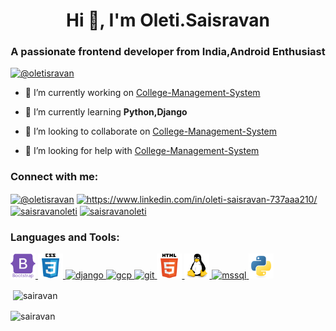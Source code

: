 <h1 align="center">Hi 👋, I'm Oleti.Saisravan</h1>
<h3 align="center">A passionate frontend developer from India,Android Enthusiast</h3>

<p align="left"> <a href="https://twitter.com/@oletisravan" target="blank"><img src="https://img.shields.io/twitter/follow/@oletisravan?logo=twitter&style=for-the-badge" alt="@oletisravan" /></a></p>

- 🔭 I’m currently working on [College-Management-System](https://github.com/SaiSravaN-Oleti/College_Management_System.git)

- 🌱 I’m currently learning **Python,Django**

- 👯 I’m looking to collaborate on [College-Management-System](https://github.com/SaiSravaN-Oleti/College_Management_System.git)

- 🤝 I’m looking for help with [College-Management-System](https://github.com/SaiSravaN-Oleti/College_Management_System.git)

<h3 align="left">Connect with me:</h3>
<p align="left">
<a href="https://twitter.com/@oletisravan" target="blank"><img align="center" src="https://raw.githubusercontent.com/rahuldkjain/github-profile-readme-generator/master/src/images/icons/Social/twitter.svg" alt="@oletisravan" height="30" width="40" /></a>
<a href="https://linkedin.com/in/https://www.linkedin.com/in/oleti-saisravan-737aaa210/" target="blank"><img align="center" src="https://raw.githubusercontent.com/rahuldkjain/github-profile-readme-generator/master/src/images/icons/Social/linked-in-alt.svg" alt="https://www.linkedin.com/in/oleti-saisravan-737aaa210/" height="30" width="40" /></a>
<a href="https://fb.com/saisravanoleti" target="blank"><img align="center" src="https://raw.githubusercontent.com/rahuldkjain/github-profile-readme-generator/master/src/images/icons/Social/facebook.svg" alt="saisravanoleti" height="30" width="40" /></a>
<a href="https://instagram.com/saisravanoleti" target="blank"><img align="center" src="https://raw.githubusercontent.com/rahuldkjain/github-profile-readme-generator/master/src/images/icons/Social/instagram.svg" alt="saisravanoleti" height="30" width="40" /></a>
</p>

<h3 align="left">Languages and Tools:</h3>
<p align="left"> <a href="https://getbootstrap.com" target="_blank" rel="noreferrer"> <img src="https://raw.githubusercontent.com/devicons/devicon/master/icons/bootstrap/bootstrap-plain-wordmark.svg" alt="bootstrap" width="40" height="40"/> </a> <a href="https://www.w3schools.com/css/" target="_blank" rel="noreferrer"> <img src="https://raw.githubusercontent.com/devicons/devicon/master/icons/css3/css3-original-wordmark.svg" alt="css3" width="40" height="40"/> </a> <a href="https://www.djangoproject.com/" target="_blank" rel="noreferrer"> <img src="https://www.google.com/url?sa=i&url=https%3A%2F%2Fryanfheise.com%2Freact%2Fprojects%2Fheise&psig=AOvVaw0t1NgjMkAzY2WAJ2vaZH98&ust=1649814554608000&source=images&cd=vfe&ved=0CAoQjRxqFwoTCOjL2aW0jfcCFQAAAAAdAAAAABAU" alt="django" width="40" height="40"/> </a> <a href="https://cloud.google.com" target="_blank" rel="noreferrer"> <img src="https://www.vectorlogo.zone/logos/google_cloud/google_cloud-icon.svg" alt="gcp" width="40" height="40"/> </a> <a href="https://git-scm.com/" target="_blank" rel="noreferrer"> <img src="https://www.vectorlogo.zone/logos/git-scm/git-scm-icon.svg" alt="git" width="40" height="40"/> </a> <a href="https://www.w3.org/html/" target="_blank" rel="noreferrer"> <img src="https://raw.githubusercontent.com/devicons/devicon/master/icons/html5/html5-original-wordmark.svg" alt="html5" width="40" height="40"/> </a> <a href="https://www.linux.org/" target="_blank" rel="noreferrer"> <img src="https://raw.githubusercontent.com/devicons/devicon/master/icons/linux/linux-original.svg" alt="linux" width="40" height="40"/> </a> <a href="https://www.microsoft.com/en-us/sql-server" target="_blank" rel="noreferrer"> <img src="https://www.svgrepo.com/show/303229/microsoft-sql-server-logo.svg" alt="mssql" width="40" height="40"/> </a> <a href="https://www.python.org" target="_blank" rel="noreferrer"> <img src="https://raw.githubusercontent.com/devicons/devicon/master/icons/python/python-original.svg" alt="python" width="40" height="40"/> </a> </p>

<!-- <p><img align="left" src="https://github-readme-stats.vercel.app/api/top-langs?username=sairavan&show_icons=true&locale=en&layout=compact" alt="sairavan" /></p> -->

<p>&nbsp;<img align="center" src="https://github-readme-stats.vercel.app/api?username=sairavan&show_icons=true&locale=en" alt="sairavan" /></p>

<p><img align="center" src="https://github-readme-streak-stats.herokuapp.com/?user=sairavan&" alt="sairavan" /></p>
